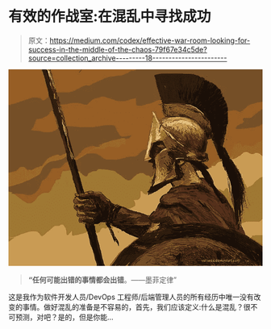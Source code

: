 # 有效的作战室:在混乱中寻找成功

> 原文：<https://medium.com/codex/effective-war-room-looking-for-success-in-the-middle-of-the-chaos-79f67e34c5de?source=collection_archive---------18----------------------->

![](img/d9a6bcf4ad179dc4a73fcf3bc6c1f2e4.png)

> **“任何可能出错的事情都会出错**。——墨菲定律”

这是我作为软件开发人员/DevOps 工程师/后端管理人员的所有经历中唯一没有改变的事情。做好混乱的准备是不容易的，首先，我们应该定义:什么是混乱？很不可预测，对吧？是的，但是你能…